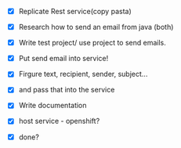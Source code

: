 - [x] Replicate Rest service(copy pasta)

- [x] Research how to send an email from java (both)

- [x] Write test project/ use project to send emails.

- [x] Put send email into service!

- [x] Firgure text, recipient, sender, subject...

- [x] and pass that into the service

- [x] Write documentation

- [x] host service - openshift?

- [x] done?

